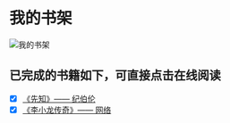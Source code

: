 # 我的书架

![我的书架](https://i.loli.net/2018/04/16/5ad4563276e8c.jpeg)

 ## 已完成的书籍如下，可直接点击在线阅读

- [x] [《先知》—— 纪伯伦](https://adymilk.github.io/MyGitBooks/%E5%85%88%E7%9F%A5/book/)
- [x] [《李小龙传奇》—— 网络](https://adymilk.github.io/MyGitBooks/李小龙传奇/book/)